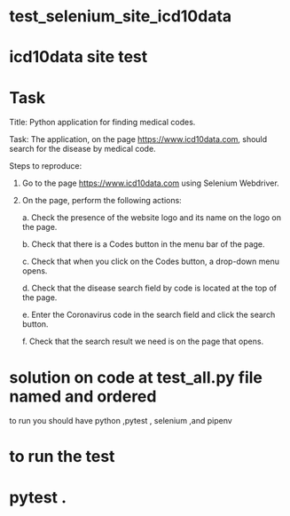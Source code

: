 # test_selenium_site_icd10data
# icd10data site test
# Task
Title: 
Python application for finding medical codes.

Task:
The application, on the page https://www.icd10data.com, should search for the disease by medical code.

Steps to reproduce:
  1. Go to the page https://www.icd10data.com using Selenium Webdriver.

  2. On the page, perform the following actions:

       a. Check the presence of the website logo and its name on the logo on the page.
            

       b. Check that there is a Codes button in the menu bar of the page.
     
       c. Check that when you click on the Codes button, a drop-down menu opens.
            

       d. Check that the disease search field by code is located at the top of the page.
           

       e. Enter the Coronavirus code in the search field and click the search button.
          

       f. Check that the search result we need is on the page that opens.
         

          

# solution on code  at test_all.py file named and ordered
to run you should have python ,pytest , selenium ,and pipenv
# to run the test 
#   pytest . 
